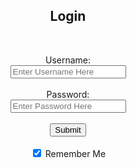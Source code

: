 <html lang="en">
<head>
  <meta charset="UTF-8">
  <meta http-equiv="X-UA-Compatible" content="IE=edge">
  <meta name="viewport" content="width=device-width, initial-scale=1.0">
  <title>Login Page</title>
<!-- </head>
<body>
  <center>
  <h3>Login Here</h3>
  <form action="" method="post">
      <table>
        <tr>
          <td>Username:</td>
          <td><input type="text" name="user" placeholder="Enter name Here"></td>
        </tr>
        <tr>
          <td>Password:</td>
          <td><input type="password" name="user_pass" placeholder="Enter Password Here"></td>
        </tr>
        <tr>
           <td><input type="submit" name="submit" value="Login"></td>
           <td><p>Not yet a Member? <a href="register.">Register</a></p></td>
        </tr>
      </table>
  </form>
  </center>
</body>
</html> -->
<style>
.container {
  text-align: center;
  clear: both;
}
.body {
  color: yellow;
}


</style>

<section class = "loginform">

<body>
<center><h1>Login</h1></center>
<br>
<form>
<div class = "container">

<label for="user"> <center> Username: </center> </label> 
<input type="text" id="usr_login" name = "user" value="" placeholder="Enter Username Here"><br>
<br>
<label for="password"> <center> Password: </center> </label>
<input type="text" id = "pwd" name = "password" value="" placeholder="Enter Password Here"><br>
<br>
<button id="loginSubmit" type = "button">Submit</button><br>
<br>
<input type="checkbox" checked="checked"> Remember Me
</div>
</form>
</body>
</section>

